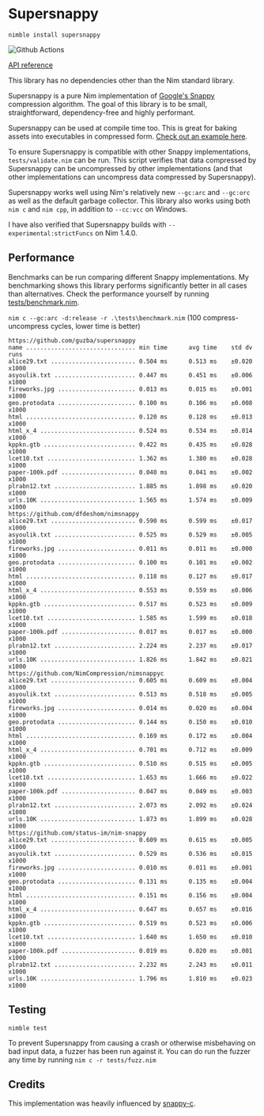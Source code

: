 # Supersnappy

`nimble install supersnappy`

![Github Actions](https://github.com//supersnappy/workflows/Github%20Actions/badge.svg)

[API reference](https://nimdocs.com//supersnappy)

This library has no dependencies other than the Nim standard library.

Supersnappy is a pure Nim implementation of [Google's Snappy](https://github.com/google/snappy) compression algorithm. The goal of this library is to be small, straightforward, dependency-free and highly performant.

Supersnappy can be used at compile time too. This is great for baking assets into executables in compressed form. [Check out an example here](https://github.com/guzba/supersnappy/blob/master/examples/compiletime.nim).

To ensure Supersnappy is compatible with other Snappy implementations, `tests/validate.nim` can be run. This script verifies that data compressed by Supersnappy can be uncompressed by other implementations (and that other implementations can uncompress data compressed by Supersnappy).

Supersnappy works well using Nim's relatively new `--gc:arc` and `--gc:orc` as well as the default garbage collector. This library also works using both `nim c` and `nim cpp`, in addition to `--cc:vcc` on Windows.

I have also verified that Supersnappy builds with `--experimental:strictFuncs` on Nim 1.4.0.

## Performance

Benchmarks can be run comparing different Snappy implementations. My benchmarking shows this library performs significantly better in all cases than alternatives. Check the performance yourself by running [tests/benchmark.nim](https://github.com/guzba/supersnappy/blob/master/tests/benchmark.nim).

`nim c --gc:arc -d:release -r .\tests\benchmark.nim` (100 compress-uncompress cycles, lower time is better)

```
https://github.com/guzba/supersnappy
name ............................... min time      avg time    std dv   runs
alice29.txt ........................ 0.504 ms      0.513 ms    ±0.020  x1000
asyoulik.txt ....................... 0.447 ms      0.451 ms    ±0.006  x1000
fireworks.jpg ...................... 0.013 ms      0.015 ms    ±0.001  x1000
geo.protodata ...................... 0.100 ms      0.106 ms    ±0.008  x1000
html ............................... 0.120 ms      0.128 ms    ±0.013  x1000
html_x_4 ........................... 0.524 ms      0.534 ms    ±0.014  x1000
kppkn.gtb .......................... 0.422 ms      0.435 ms    ±0.028  x1000
lcet10.txt ......................... 1.362 ms      1.380 ms    ±0.028  x1000
paper-100k.pdf ..................... 0.040 ms      0.041 ms    ±0.002  x1000
plrabn12.txt ....................... 1.885 ms      1.898 ms    ±0.020  x1000
urls.10K ........................... 1.565 ms      1.574 ms    ±0.009  x1000
https://github.com/dfdeshom/nimsnappy
alice29.txt ........................ 0.590 ms      0.599 ms    ±0.017  x1000
asyoulik.txt ....................... 0.525 ms      0.529 ms    ±0.005  x1000
fireworks.jpg ...................... 0.011 ms      0.011 ms    ±0.000  x1000
geo.protodata ...................... 0.100 ms      0.101 ms    ±0.002  x1000
html ............................... 0.118 ms      0.127 ms    ±0.017  x1000
html_x_4 ........................... 0.553 ms      0.559 ms    ±0.006  x1000
kppkn.gtb .......................... 0.517 ms      0.523 ms    ±0.009  x1000
lcet10.txt ......................... 1.585 ms      1.599 ms    ±0.018  x1000
paper-100k.pdf ..................... 0.017 ms      0.017 ms    ±0.000  x1000
plrabn12.txt ....................... 2.224 ms      2.237 ms    ±0.017  x1000
urls.10K ........................... 1.826 ms      1.842 ms    ±0.021  x1000
https://github.com/NimCompression/nimsnappyc
alice29.txt ........................ 0.605 ms      0.609 ms    ±0.004  x1000
asyoulik.txt ....................... 0.513 ms      0.518 ms    ±0.005  x1000
fireworks.jpg ...................... 0.014 ms      0.020 ms    ±0.004  x1000
geo.protodata ...................... 0.144 ms      0.150 ms    ±0.010  x1000
html ............................... 0.169 ms      0.172 ms    ±0.004  x1000
html_x_4 ........................... 0.701 ms      0.712 ms    ±0.009  x1000
kppkn.gtb .......................... 0.510 ms      0.515 ms    ±0.005  x1000
lcet10.txt ......................... 1.653 ms      1.666 ms    ±0.022  x1000
paper-100k.pdf ..................... 0.047 ms      0.049 ms    ±0.003  x1000
plrabn12.txt ....................... 2.073 ms      2.092 ms    ±0.024  x1000
urls.10K ........................... 1.873 ms      1.899 ms    ±0.028  x1000
https://github.com/status-im/nim-snappy
alice29.txt ........................ 0.609 ms      0.615 ms    ±0.005  x1000
asyoulik.txt ....................... 0.529 ms      0.536 ms    ±0.015  x1000
fireworks.jpg ...................... 0.010 ms      0.011 ms    ±0.001  x1000
geo.protodata ...................... 0.131 ms      0.135 ms    ±0.004  x1000
html ............................... 0.151 ms      0.156 ms    ±0.004  x1000
html_x_4 ........................... 0.647 ms      0.657 ms    ±0.016  x1000
kppkn.gtb .......................... 0.519 ms      0.523 ms    ±0.006  x1000
lcet10.txt ......................... 1.640 ms      1.650 ms    ±0.010  x1000
paper-100k.pdf ..................... 0.019 ms      0.020 ms    ±0.001  x1000
plrabn12.txt ....................... 2.232 ms      2.243 ms    ±0.011  x1000
urls.10K ........................... 1.796 ms      1.810 ms    ±0.023  x1000
```

## Testing
`nimble test`

To prevent Supersnappy from causing a crash or otherwise misbehaving on bad input data, a fuzzer has been run against it. You can do run the fuzzer any time by running `nim c -r tests/fuzz.nim`

## Credits

This implementation was heavily influenced by [snappy-c](https://github.com/andikleen/snappy-c).
